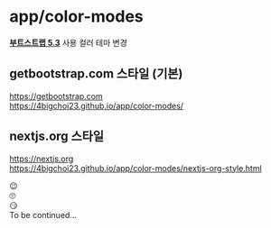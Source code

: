 # app/color-modes

[**부트스트랩 5.3**](https://getbootstrap.com/docs/5.3/customize/color/) 사용 컬러 테마 변경  

## getbootstrap.com 스타일 (기본)  

https://getbootstrap.com  
https://4bigchoi23.github.io/app/color-modes/  

## nextjs.org 스타일  

https://nextjs.org  
https://4bigchoi23.github.io/app/color-modes/nextjs-org-style.html  



😉  
🙄  
😏  
To be continued...

